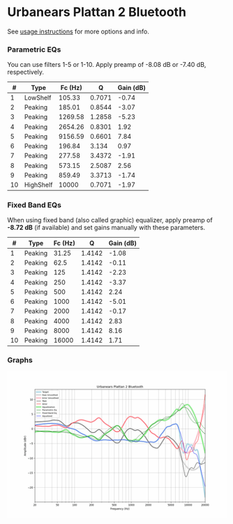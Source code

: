 # Urbanears Plattan 2 Bluetooth
See [usage instructions](https://github.com/jaakkopasanen/AutoEq#usage) for more options and info.

### Parametric EQs
You can use filters 1-5 or 1-10. Apply preamp of -8.08 dB or -7.40 dB, respectively.

|   # | Type      |   Fc (Hz) |      Q |   Gain (dB) |
|-----|-----------|-----------|--------|-------------|
|   1 | LowShelf  |    105.33 | 0.7071 |       -0.74 |
|   2 | Peaking   |    185.01 | 0.8544 |       -3.07 |
|   3 | Peaking   |   1269.58 | 1.2858 |       -5.23 |
|   4 | Peaking   |   2654.26 | 0.8301 |        1.92 |
|   5 | Peaking   |   9156.59 | 0.6601 |        7.84 |
|   6 | Peaking   |    196.84 | 3.134  |        0.97 |
|   7 | Peaking   |    277.58 | 3.4372 |       -1.91 |
|   8 | Peaking   |    573.15 | 2.5087 |        2.56 |
|   9 | Peaking   |    859.49 | 3.3713 |       -1.74 |
|  10 | HighShelf |  10000    | 0.7071 |       -1.97 |

### Fixed Band EQs
When using fixed band (also called graphic) equalizer, apply preamp of **-8.72 dB** (if available) and set gains manually with these parameters.

|   # | Type    |   Fc (Hz) |      Q |   Gain (dB) |
|-----|---------|-----------|--------|-------------|
|   1 | Peaking |     31.25 | 1.4142 |       -1.08 |
|   2 | Peaking |     62.5  | 1.4142 |       -0.11 |
|   3 | Peaking |    125    | 1.4142 |       -2.23 |
|   4 | Peaking |    250    | 1.4142 |       -3.37 |
|   5 | Peaking |    500    | 1.4142 |        2.24 |
|   6 | Peaking |   1000    | 1.4142 |       -5.01 |
|   7 | Peaking |   2000    | 1.4142 |       -0.17 |
|   8 | Peaking |   4000    | 1.4142 |        2.83 |
|   9 | Peaking |   8000    | 1.4142 |        8.16 |
|  10 | Peaking |  16000    | 1.4142 |        1.71 |

### Graphs
![](./Urbanears%20Plattan%202%20Bluetooth.png)

